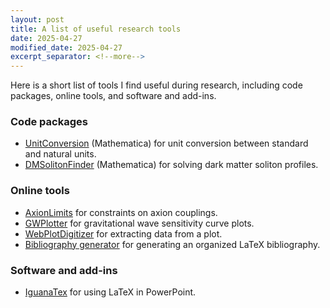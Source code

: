 ```yaml
---
layout: post
title: A list of useful research tools
date: 2025-04-27
modified_date: 2025-04-27
excerpt_separator: <!--more-->
---
```



Here is a short list of tools I find useful during research, including code packages, online tools, and software and add-ins.
<!--more-->


### Code packages
- [UnitConversion](https://github.com/hongyi18/UnitConversion)  (Mathematica) for unit conversion between standard and natural units.
- [DMSolitonFinder](https://github.com/hongyi18/DMSolitonFinder/) (Mathematica) for solving dark matter soliton profiles.


### Online tools
- [AxionLimits](https://github.com/cajohare/AxionLimits) for constraints on axion couplings.
- [GWPlotter](https://gwplotter.com/) for gravitational wave sensitivity curve plots.
- [WebPlotDigitizer](https://apps.automeris.io/wpd4/) for extracting data from a plot.
- [Bibliography generator](https://inspirehep.net/bibliography-generator) for generating an organized LaTeX bibliography.


### Software and add-ins
- [IguanaTex](https://github.com/Jonathan-LeRoux/IguanaTex) for using LaTeX in PowerPoint.